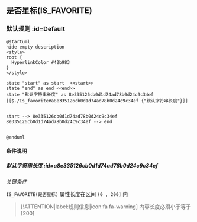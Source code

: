 ## 是否星标(IS_FAVORITE) <!-- {docsify-ignore-all} -->

   

### 默认规则 :id=Default

```plantuml
@startuml
hide empty description
<style>
root {
  HyperlinkColor #42b983
}
</style>

state "start" as start  <<start>>
state "end" as end <<end>>
state "默认字符串长度" as 8e335126cb0d1d74ad78b0d24c9c34ef [[$./Is_favorite#a8e335126cb0d1d74ad78b0d24c9c34ef {"默认字符串长度"}]]


start --> 8e335126cb0d1d74ad78b0d24c9c34ef 
8e335126cb0d1d74ad78b0d24c9c34ef --> end 


@enduml
```

#### 条件说明

##### 默认字符串长度 :id=a8e335126cb0d1d74ad78b0d24c9c34ef


*关键条件*


`IS_FAVORITE(是否星标)` 属性长度在区间 `(0 , 200]` 内

> [!ATTENTION|label:规则信息|icon:fa fa-warning]
> 内容长度必须小于等于[200]







